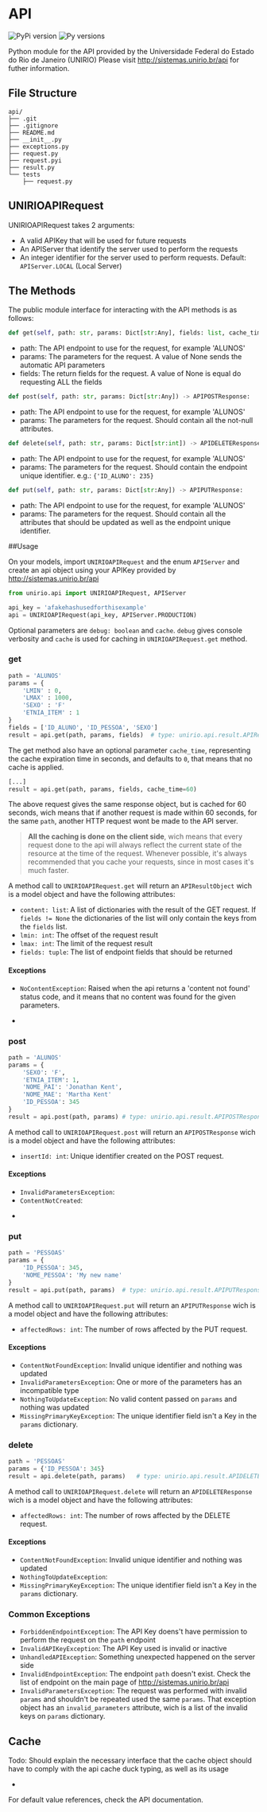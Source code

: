 # API
![PyPi version](https://img.shields.io/pypi/v/unirio-api.svg) ![Py versions](https://img.shields.io/pypi/pyversions/unirio-api.svg)

Python module for the API provided by the Universidade Federal do Estado do Rio de Janeiro (UNIRIO)
Please visit http://sistemas.unirio.br/api for futher information.

## File Structure

```text
api/
├── .git
├── .gitignore
├── README.md
├── __init__.py
├── exceptions.py
├── request.py
├── request.pyi
├── result.py
└── tests
    ├── request.py
```

## UNIRIOAPIRequest

UNIRIOAPIRequest takes 2 arguments:

* A valid APIKey that will be used for future requests
* An APIServer that identify the server used to perform the requests
* An integer identifier for the server used to perform requests. Default: `APIServer.LOCAL` (Local Server)

## The Methods

The public module interface for interacting with the API methods is as follows:

``` python
def get(self, path: str, params: Dict[str:Any], fields: list, cache_time: int) -> APIResultObject:
```
* path: The API endpoint to use for the request, for example 'ALUNOS'
* params: The parameters for the request. A value of None sends the automatic API parameters
* fields: The return fields for the request. A value of None is equal do requesting ALL the fields

``` python
def post(self, path: str, params: Dict[str:Any]) -> APIPOSTResponse:
```

* path: The API endpoint to use for the request, for example 'ALUNOS'
* params: The parameters for the request. Should contain all the not-null attributes.

``` python
def delete(self, path: str, params: Dict[str:int]) -> APIDELETEResponse:
```

* path: The API endpoint to use for the request, for example 'ALUNOS'
* params: The parameters for the request. Should contain the endpoint unique identifier. e.g.: `{'ID_ALUNO': 235}`

```python
def put(self, path: str, params: Dict[str:Any]) -> APIPUTResponse:
```

* path: The API endpoint to use for the request, for example 'ALUNOS'
* params: The parameters for the request. Should contain all the attributes that should be updated as well as the endpoint unique identifier.

##Usage

On your models, import `UNIRIOAPIRequest` and the enum `APIServer` and create an api object using your APIKey provided by <http://sistemas.unirio.br/api>

```python
from unirio.api import UNIRIOAPIRequest, APIServer

api_key = 'afakehashusedforthisexample'
api = UNIRIOAPIRequest(api_key, APIServer.PRODUCTION)

```

Optional parameters are `debug: boolean` and `cache`. `debug` gives console verbosity and `cache` is used for caching in `UNIRIOAPIRequest.get` method.

### get

```python
path = 'ALUNOS'
params = {
	'LMIN' : 0,
	'LMAX' : 1000,
	'SEXO' : 'F'
	'ETNIA_ITEM' : 1
}
fields = ['ID_ALUNO', 'ID_PESSOA', 'SEXO']
result = api.get(path, params, fields)	# type: unirio.api.result.APIRestultObject

```
The get method also have an optional parameter `cache_time`, representing the cache expiration time in seconds, and defaults to `0`, that means that no cache is applied. 

```python
[...] 
result = api.get(path, params, fields, cache_time=60)

```
The above request gives the same response object, but is cached for 60 seconds, wich means that if another request is made within 60 seconds, for the same `path`,  another HTTP request wont be made to the API server.

>**All the caching is done on the client side**, wich means that every request done to the api will always reflect the current state of the resource at the time of the request. Whenever possible, it's always recommended that you cache your requests, since in most cases it's much faster.


A method call to `UNIRIOAPIRequest.get` will return an `APIResultObject` wich is a model object and have the following attributes:

* `content: list`: A list of dictionaries with the result of the GET request. If `fields != None` the dictionaries of the list will only contain the keys from the `fields` list. 
* `lmin: int`: The offset of the request result
* `lmax: int`: The limit of the request result
* `fields: tuple`: The list of endpoint fields that should be returned

#### Exceptions

* `NoContentException`: Raised when the api returns a 'content not found' status code, and it means that no content was found for the given parameters.

-

### post

```python
path = 'ALUNOS'
params = {
	'SEXO': 'F',
	'ETNIA_ITEM': 1,
	'NOME_PAI': 'Jonathan Kent',
	'NOME_MAE': 'Martha Kent'
	'ID_PESSOA': 345
}
result = api.post(path, params)	# type: unirio.api.result.APIPOSTResponse

```

A method call to `UNIRIOAPIRequest.post` will return an `APIPOSTResponse` wich is a model object and have the following attributes:

* `insertId: int`: Unique identifier created on the POST request.

#### Exceptions

* `InvalidParametersException`: 
* `ContentNotCreated`: 

-

### put

```python
path = 'PESSOAS'
params = {
	'ID_PESSOA': 345,
	'NOME_PESSOA': 'My new name'
}
result = api.put(path, params)	# type: unirio.api.result.APIPUTResponse

```
A method call to `UNIRIOAPIRequest.put` will return an `APIPUTResponse` wich is a model object and have the following attributes:

* `affectedRows: int`: The number of rows affected by the PUT request.

#### Exceptions

* `ContentNotFoundException`: Invalid unique identifier and nothing was updated
* `InvalidParametersException`: One or more of the parameters has an incompatible type
* `NothingToUpdateException`: No valid content passed on `params` and nothing was updated
* `MissingPrimaryKeyException`: The unique identifier field isn't a Key in the `params` dictionary.

### delete

```python
path = 'PESSOAS'
params = {'ID_PESSOA': 345}
result = api.delete(path, params) 	# type: unirio.api.result.APIDELETEResponse
```

A method call to `UNIRIOAPIRequest.delete` will return an `APIDELETEResponse` wich is a model object and have the following attributes:

* `affectedRows: int`: The number of rows affected by the DELETE request.

#### Exceptions

* `ContentNotFoundException`: Invalid unique identifier and nothing was updated
* `NothingToUpdateException`: 
* `MissingPrimaryKeyException`: The unique identifier field isn't a Key in the `params` dictionary.

### Common Exceptions
* `ForbiddenEndpointException`: The API Key doens't have permission to perform the request on the `path` endpoint
* `InvalidAPIKeyException`: The API Key used is invalid or inactive
* `UnhandledAPIException`: Something unexpected happened on the server side
* `InvalidEndpointException`: The endpoint `path` doesn't exist. Check the list of endpoint on the main page of <http://sistemas.unirio.br/api>
* `InvalidParametersException`: The request was performed with invalid `params` and shouldn't be repeated used the same `params`. That exception object has an `invalid_parameters` attribute, wich is a list of the invalid keys on `params` dictionary.

## Cache
Todo: Should explain the necessary interface that the cache object should have to comply with the api cache duck typing, as well as its usage

-
For default value references, check the API documentation.
